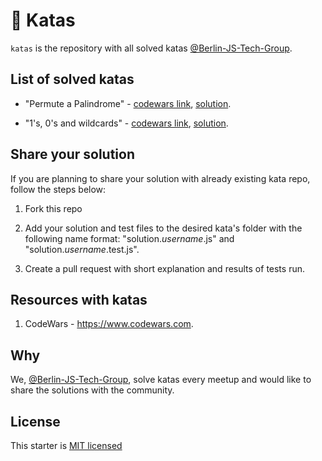 # 🥋 Katas

`katas` is the repository with all solved katas [@Berlin-JS-Tech-Group](https://github.com/Berlin-JS-Tech-Group).

## List of solved katas

- "Permute a Palindrome" - [codewars link](https://www.codewars.com/kata/58ae6ae22c3aaafc58000079), [solution](https://github.com/Berlin-JS-Tech-Group/katas/tree/main/permute_palindrome/solution.js).

- "1's, 0's and wildcards" - [codewars link](https://www.codewars.com/kata/588f3e0dfa74475a2600002a), [solution](https://github.com/Berlin-JS-Tech-Group/katas/tree/main/1s_0s_and_wildcards/solution.js).

## Share your solution

If you are planning to share your solution with already existing kata repo, follow the steps below:

1. Fork this repo

2. Add your solution and test files to the desired kata's folder with the following name format: "solution.<i>username</i>.js" and "solution.<i>username</i>.test.js".

3. Create a pull request with short explanation and results of tests run.

## Resources with katas

1. CodeWars - https://www.codewars.com.

## Why

We, [@Berlin-JS-Tech-Group](https://github.com/Berlin-JS-Tech-Group), solve katas every meetup and would like to share the solutions with the community.

## License

This starter is [MIT licensed](/LICENSE.md)
